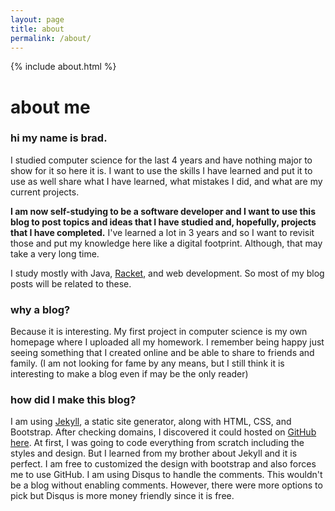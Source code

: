 ```yaml
---
layout: page
title: about
permalink: /about/
---
```

{% include about.html %}
# about me
### hi my name is brad.
I studied computer science for the last 4 years and have nothing major to show for it so here it is. I want to use the skills I have learned and put it to use as well share what I have learned, what mistakes I did, and what are my current projects.

**I am now __self-studying__ to be a software developer and I want to use this blog to post topics and ideas that I have studied and, hopefully, projects that I have completed.** I've learned a lot in 3 years and so I want to revisit those and put my knowledge here like a digital footprint. Although, that may take a very long time.

 I study mostly with Java, [Racket](https://racket-lang.org/), and web development. So most of my blog posts will be related to these.

### why a blog?
Because it is interesting. My first project in computer science is my own homepage where I uploaded all my homework. I remember being happy just seeing something that I created online and be able to share to friends and family. (I am not looking for fame by any means, but I still think it is interesting to make a blog even if may be the only reader)

### how did I make this blog?
I am using [Jekyll](https://jekyllrb.com/), a static site generator, along with HTML, CSS, and Bootstrap. After checking domains, I discovered it could hosted on [GitHub here](https://github.com/bradburzon/BradBurzon). At first, I was going to code everything from scratch including the styles and design. But I learned from my brother about Jekyll and it is perfect. I am free to customized the design with bootstrap and also forces me to use GitHub.
I am using Disqus to handle the comments. This wouldn't be a blog without enabling comments. However, there were more options to pick but Disqus is more money friendly since it is free.

